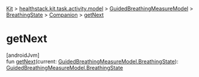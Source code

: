 
[Kit](../../../../../kit.html) > [healthstack.kit.task.activity.model](../../../index.html) > [GuidedBreathingMeasureModel](../../index.html) > [BreathingState](../index.html) > [Companion](index.html) > [getNext](get-next.html)



# getNext



[androidJvm]\
fun [getNext](get-next.html)(current: [GuidedBreathingMeasureModel.BreathingState](../index.html)): [GuidedBreathingMeasureModel.BreathingState](../index.html)




